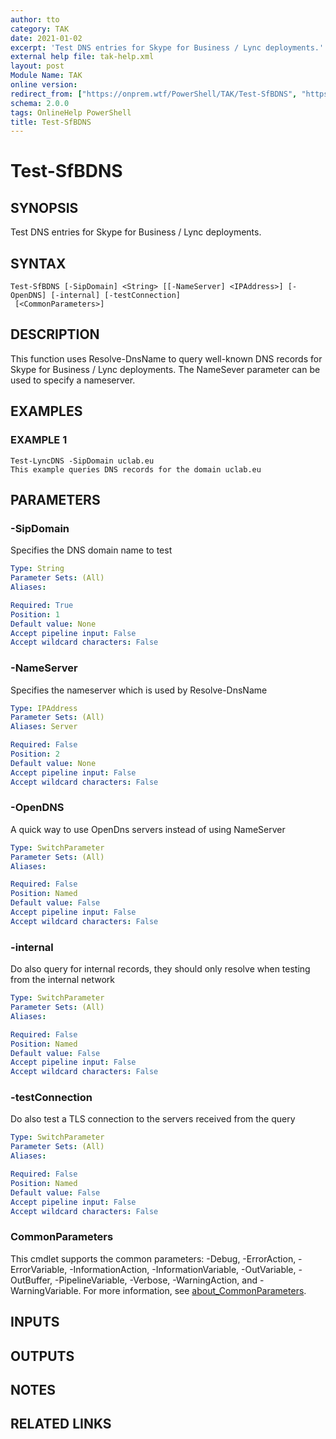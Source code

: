 ```yaml
---
author: tto
category: TAK
date: 2021-01-02
excerpt: 'Test DNS entries for Skype for Business / Lync deployments.'
external help file: tak-help.xml
layout: post
Module Name: TAK
online version:
redirect_from: ["https://onprem.wtf/PowerShell/TAK/Test-SfBDNS", "https://onprem.wtf/PowerShell/TAK/test-sfbdns", "https://onprem.wtf/PowerShell/test-sfbdns"]
schema: 2.0.0
tags: OnlineHelp PowerShell
title: Test-SfBDNS
---
```


# Test-SfBDNS

## SYNOPSIS
Test DNS entries for Skype for Business / Lync deployments.

## SYNTAX

```
Test-SfBDNS [-SipDomain] <String> [[-NameServer] <IPAddress>] [-OpenDNS] [-internal] [-testConnection]
 [<CommonParameters>]
```

## DESCRIPTION
This function uses Resolve-DnsName to query well-known DNS records for Skype for Business / Lync deployments.
The NameSever parameter can be used to specify a nameserver.

## EXAMPLES

### EXAMPLE 1
```
Test-LyncDNS -SipDomain uclab.eu
This example queries DNS records for the domain uclab.eu
```

## PARAMETERS

### -SipDomain
Specifies the DNS domain name to test

```yaml
Type: String
Parameter Sets: (All)
Aliases:

Required: True
Position: 1
Default value: None
Accept pipeline input: False
Accept wildcard characters: False
```

### -NameServer
Specifies the nameserver which is used by Resolve-DnsName

```yaml
Type: IPAddress
Parameter Sets: (All)
Aliases: Server

Required: False
Position: 2
Default value: None
Accept pipeline input: False
Accept wildcard characters: False
```

### -OpenDNS
A quick way to use OpenDns servers instead of using NameServer

```yaml
Type: SwitchParameter
Parameter Sets: (All)
Aliases:

Required: False
Position: Named
Default value: False
Accept pipeline input: False
Accept wildcard characters: False
```

### -internal
Do also query for internal records, they should only resolve when testing from the internal network

```yaml
Type: SwitchParameter
Parameter Sets: (All)
Aliases:

Required: False
Position: Named
Default value: False
Accept pipeline input: False
Accept wildcard characters: False
```

### -testConnection
Do also test a TLS connection to the servers received from the query

```yaml
Type: SwitchParameter
Parameter Sets: (All)
Aliases:

Required: False
Position: Named
Default value: False
Accept pipeline input: False
Accept wildcard characters: False
```

### CommonParameters
This cmdlet supports the common parameters: -Debug, -ErrorAction, -ErrorVariable, -InformationAction, -InformationVariable, -OutVariable, -OutBuffer, -PipelineVariable, -Verbose, -WarningAction, and -WarningVariable. For more information, see [about_CommonParameters](http://go.microsoft.com/fwlink/?LinkID=113216).

## INPUTS

## OUTPUTS

## NOTES

## RELATED LINKS
